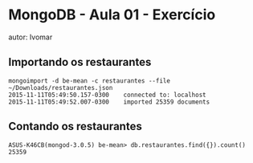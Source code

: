 # MongoDB - Aula 01 - Exercício
autor: Ivomar

## Importando os restaurantes

```
mongoimport -d be-mean -c restaurantes --file ~/Downloads/restaurantes.json 
2015-11-11T05:49:50.157-0300	connected to: localhost
2015-11-11T05:49:52.007-0300	imported 25359 documents
```

## Contando os restaurantes

```
ASUS-K46CB(mongod-3.0.5) be-mean> db.restaurantes.find({}).count()
25359
```
